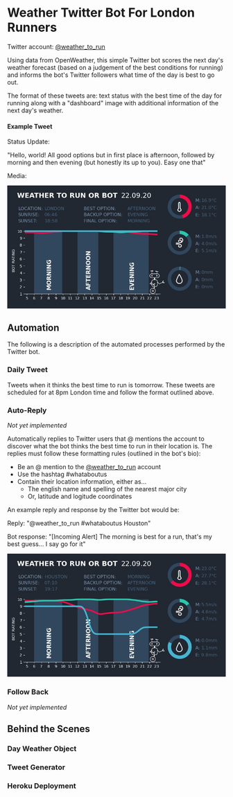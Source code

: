 # Weather Twitter Bot For London Runners

Twitter account: [@weather_to_run](https://twitter.com/weather_to_run)

Using data from OpenWeather, this simple Twitter bot scores the next day's weather forecast (based 
on a judgement of the best conditions for running) and informs the bot's Twitter followers what time 
of the day is best to go out.

The format of these tweets are: text status with the best time of the day for running along with a 
"dashboard" image with additional information of the next day's weather.

#### Example Tweet

Status Update:

"Hello, world! All good options but in first place is afternoon, followed by morning and then evening 
(but honestly its up to you). Easy one that"

Media:

![Example of a weather dashboard](readme_images/dashboard_22-09-20.jpg)

## Automation
The following is a description of the automated processes performed by the Twitter bot.

### Daily Tweet
Tweets when it thinks the best time to run is tomorrow. These tweets are scheduled for at 8pm London time 
and follow the format outlined above.

### Auto-Reply
_Not yet implemented_

Automatically replies to Twitter users that @ mentions the account to discover what the bot thinks the best
time to run in their location is. The replies must follow these formatting rules (outlined in the bot's bio):
- Be an @ mention to the [@weather_to_run](https://twitter.com/weather_to_run) account
- Use the hashtag #whataboutus
- Contain their location information, either as...
    - The english name and spelling of the nearest major city
    - Or, latitude and logitude coordinates
    
An example reply and response by the Twitter bot would be:

Reply: "@weather_to_run #whataboutus Houston"

Bot response: "\[Incoming Alert\] The morning is best for a run, that's my best guess... I say go for it"

![Example of a weather dashboard](readme_images/houston_dashboard_22-09-20.jpg)

### Follow Back
_Not yet implemented_


## Behind the Scenes

### Day Weather Object

### Tweet Generator

### Heroku Deployment